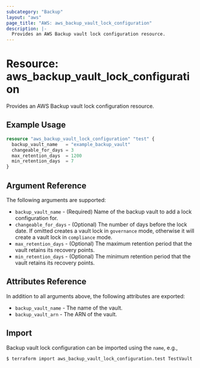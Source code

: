 ```yaml
---
subcategory: "Backup"
layout: "aws"
page_title: "AWS: aws_backup_vault_lock_configuration"
description: |-
  Provides an AWS Backup vault lock configuration resource.
---
```


# Resource: aws_backup_vault_lock_configuration

Provides an AWS Backup vault lock configuration resource.

## Example Usage

```terraform
resource "aws_backup_vault_lock_configuration" "test" {
  backup_vault_name   = "example_backup_vault"
  changeable_for_days = 3
  max_retention_days  = 1200
  min_retention_days  = 7
}
```

## Argument Reference

The following arguments are supported:

* `backup_vault_name` - (Required) Name of the backup vault to add a lock configuration for.
* `changeable_for_days` - (Optional) The number of days before the lock date. If omitted creates a vault lock in `governance` mode, otherwise it will create a vault lock in `compliance` mode.
* `max_retention_days` - (Optional) The maximum retention period that the vault retains its recovery points.
* `min_retention_days` - (Optional) The minimum retention period that the vault retains its recovery points.

## Attributes Reference

In addition to all arguments above, the following attributes are exported:

* `backup_vault_name` - The name of the vault.
* `backup_vault_arn` - The ARN of the vault.

## Import

Backup vault lock configuration can be imported using the `name`, e.g.,

```
$ terraform import aws_backup_vault_lock_configuration.test TestVault
```
